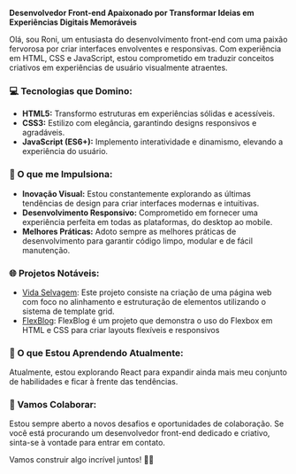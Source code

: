 **Desenvolvedor Front-end Apaixonado por Transformar Ideias em Experiências Digitais Memoráveis**

Olá, sou Roni, um entusiasta do desenvolvimento front-end com uma paixão fervorosa por criar interfaces envolventes e responsivas. Com experiência em HTML, CSS e JavaScript, estou comprometido em traduzir conceitos criativos em experiências de usuário visualmente atraentes.

### 💻 Tecnologias que Domino:

- **HTML5:** Transformo estruturas em experiências sólidas e acessíveis.
- **CSS3:** Estilizo com elegância, garantindo designs responsivos e agradáveis.
- **JavaScript (ES6+):** Implemento interatividade e dinamismo, elevando a experiência do usuário.

### 🚀 O que me Impulsiona:

- **Inovação Visual:** Estou constantemente explorando as últimas tendências de design para criar interfaces modernas e intuitivas.
- **Desenvolvimento Responsivo:** Comprometido em fornecer uma experiência perfeita em todas as plataformas, do desktop ao mobile.
- **Melhores Práticas:** Adoto sempre as melhores práticas de desenvolvimento para garantir código limpo, modular e de fácil manutenção.

### 🌐 Projetos Notáveis:

- [Vida Selvagem](https://dev-rr.github.io/wild-life): Este projeto consiste na criação de uma página web com foco no alinhamento e estruturação de elementos utilizando o sistema de template grid.
- [FlexBlog](https://dev-rr.github.io/Flexblog): FlexBlog é um projeto que demonstra o uso do Flexbox em HTML e CSS para criar layouts flexíveis e responsivos

### 🌱 O que Estou Aprendendo Atualmente:

Atualmente, estou explorando React para expandir ainda mais meu conjunto de habilidades e ficar à frente das tendências.

### 🤝 Vamos Colaborar:

Estou sempre aberto a novos desafios e oportunidades de colaboração. Se você está procurando um desenvolvedor front-end dedicado e criativo, sinta-se à vontade para entrar em contato.


Vamos construir algo incrível juntos! 🚀✨
